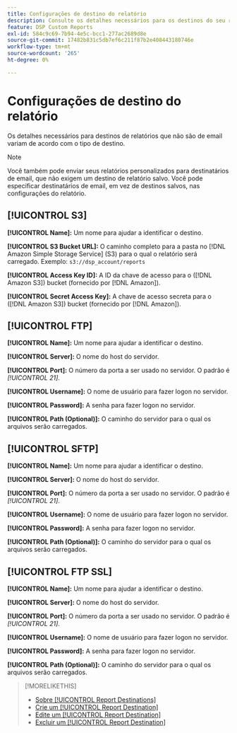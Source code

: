```yaml
---
title: Configurações de destino do relatório
description: Consulte os detalhes necessários para os destinos do seu relatório, por tipo de destino.
feature: DSP Custom Reports
exl-id: 584c9c69-7b94-4e5c-bcc1-277ac2689d8e
source-git-commit: 17482b831c5db7ef6c211f87b2e408443180746e
workflow-type: tm+mt
source-wordcount: '265'
ht-degree: 0%

---
```


# Configurações de destino do relatório

Os detalhes necessários para destinos de relatórios que não são de email variam de acordo com o tipo de destino.

>[!NOTE]
>
> Você também pode enviar seus relatórios personalizados para destinatários de email, que não exigem um destino de relatório salvo. Você pode especificar destinatários de email, em vez de destinos salvos, nas configurações do relatório.

## [!UICONTROL S3]

**[!UICONTROL Name]:** Um nome para ajudar a identificar o destino.

**[!UICONTROL S3 Bucket URL]:** O caminho completo para a pasta no [!DNL Amazon Simple Storage Service] (S3) para o qual o relatório será carregado. Exemplo: `s3://dsp_account/reports`

**[!UICONTROL Access Key ID]:** A ID da chave de acesso para o ([!DNL Amazon S3]) bucket (fornecido por [!DNL Amazon]).

**[!UICONTROL Secret Access Key]:** A chave de acesso secreta para o ([!DNL Amazon S3]) bucket (fornecido por [!DNL Amazon]).

## [!UICONTROL FTP]

**[!UICONTROL Name]:** Um nome para ajudar a identificar o destino.

**[!UICONTROL Server]:** O nome do host do servidor.

**[!UICONTROL Port]:** O número da porta a ser usado no servidor. O padrão é *[!UICONTROL 21]*.

**[!UICONTROL Username]:** O nome de usuário para fazer logon no servidor.

**[!UICONTROL Password]:** A senha para fazer logon no servidor.

**[!UICONTROL Path (Optional)]:** O caminho do servidor para o qual os arquivos serão carregados.

## [!UICONTROL SFTP]

**[!UICONTROL Name]:** Um nome para ajudar a identificar o destino.

**[!UICONTROL Server]:** O nome do host do servidor.

**[!UICONTROL Port]:** O número da porta a ser usado no servidor. O padrão é *[!UICONTROL 21]*.

**[!UICONTROL Username]:** O nome de usuário para fazer logon no servidor.

**[!UICONTROL Password]:** A senha para fazer logon no servidor.

**[!UICONTROL Path (Optional)]:** O caminho do servidor para o qual os arquivos serão carregados.

## [!UICONTROL FTP SSL]

**[!UICONTROL Name]:** Um nome para ajudar a identificar o destino.

**[!UICONTROL Server]:** O nome do host do servidor.

**[!UICONTROL Port]:** O número da porta a ser usado no servidor. O padrão é *[!UICONTROL 21]*.

**[!UICONTROL Username]:** O nome de usuário para fazer logon no servidor.

**[!UICONTROL Password]:** A senha para fazer logon no servidor.

**[!UICONTROL Path (Optional)]:** O caminho do servidor para o qual os arquivos serão carregados.

>[!MORELIKETHIS]
>
>* [Sobre [!UICONTROL Report Destinations]](/help/dsp/reports/report-destinations/report-destination-about.md)
>* [Crie um [!UICONTROL Report Destination]](/help/dsp/reports/report-destinations/report-destination-create.md)
>* [Edite um [!UICONTROL Report Destination]](/help/dsp/reports/report-destinations/report-destination-edit.md)
>* [Excluir um [!UICONTROL Report Destination]](/help/dsp/reports/report-destinations/report-destination-delete.md)

